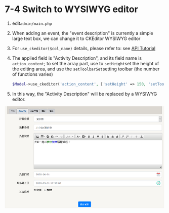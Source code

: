 # 7-4 Switch to WYSIWYG editor

1. edit`admin/main.php`
2. When adding an event, the "event description" is currently a simple large text box, we can change it to CKEditor WYSIWYG editor
3. For `use_ckeditor($col_name)` details, please refer to: see [API Tutorial](https://xoops.gitbook.io/jill-lazy-framework-api/3.tadmoddata-class/3-4-form-component/3-4-3-wysiwyg-editor-use_ckeditor-usdcol_name)
4. The applied field is "Activity Description", and its field name is `action_content`; to set the array part, use to `setHeight`set the height of the editing area, and use the `setToolbarSet`setting toolbar \(the number of functions varies\)

   ```php
   $Model->use_ckeditor('action_content', ['setHeight' => 150, 'setToolbarSet' => 'tadSimple']);
   ```

5. In this way, the "Activity Description" will be replaced by a WYSIWYG editor. 

![](../.gitbook/assets/image%20%286%29.png)

